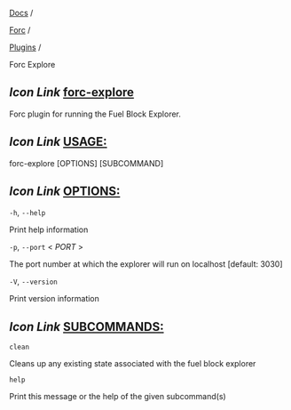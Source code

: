 [Docs](https://docs.fuel.network/) /

[Forc](https://docs.fuel.network/docs/forc/) /

[Plugins](https://docs.fuel.network/docs/forc/plugins/) /

Forc Explore

## _Icon Link_ [forc-explore](https://docs.fuel.network/docs/forc/plugins/forc_explore/\#forc-explore)

Forc plugin for running the Fuel Block Explorer.

## _Icon Link_ [USAGE:](https://docs.fuel.network/docs/forc/plugins/forc_explore/\#forc-explore)

forc-explore \[OPTIONS\] \[SUBCOMMAND\]

## _Icon Link_ [OPTIONS:](https://docs.fuel.network/docs/forc/plugins/forc_explore/\#forc-explore)

`-h`, `--help`

Print help information

`-p`, `--port` < _PORT_ \>

The port number at which the explorer will run on localhost \[default: 3030\]

`-V`, `--version`

Print version information

## _Icon Link_ [SUBCOMMANDS:](https://docs.fuel.network/docs/forc/plugins/forc_explore/\#forc-explore)

`clean`

Cleans up any existing state associated with the fuel block explorer

`help`

Print this message or the help of the given subcommand(s)